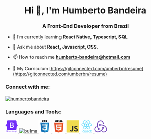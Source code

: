 <h1 align="center">Hi 👋, I'm Humberto Bandeira</h1>
<h3 align="center">A Front-End Developer from Brazil</h3>

- 🌱 I’m currently learning **React Native, Typescript, SQL**

- 💬 Ask me about **React, Javascript, CSS.**

- 📫 How to reach me **humberto-bandeira@hotmail.com**

- 📄 My Curriculum [https://gitconnected.com/umberbn/resume](https://gitconnected.com/umberbn/resume)

<h3 align="left">Connect with me:</h3>
<p align="left">
<a href="https://linkedin.com/in/humbertobandeira" target="blank"><img align="center" src="https://cdn.jsdelivr.net/npm/simple-icons@3.0.1/icons/linkedin.svg" alt="humbertobandeira" height="30" width="40" /></a>
</p>

<h3 align="left">Languages and Tools:</h3>
<p align="left"> <a href="https://getbootstrap.com" target="_blank"> <img src="https://raw.githubusercontent.com/devicons/devicon/master/icons/bootstrap/bootstrap-plain-wordmark.svg" alt="bootstrap" width="40" height="40"/> </a> <a href="https://bulma.io/" target="_blank"> <img src="https://raw.githubusercontent.com/gilbarbara/logos/804dc257b59e144eaca5bc6ffd16949752c6f789/logos/bulma.svg" alt="bulma" width="40" height="40"/> </a> <a href="https://www.w3schools.com/css/" target="_blank"> <img src="https://raw.githubusercontent.com/devicons/devicon/master/icons/css3/css3-original-wordmark.svg" alt="css3" width="40" height="40"/> </a> <a href="https://www.w3.org/html/" target="_blank"> <img src="https://raw.githubusercontent.com/devicons/devicon/master/icons/html5/html5-original-wordmark.svg" alt="html5" width="40" height="40"/> </a> <a href="https://developer.mozilla.org/en-US/docs/Web/JavaScript" target="_blank"> <img src="https://raw.githubusercontent.com/devicons/devicon/master/icons/javascript/javascript-original.svg" alt="javascript" width="40" height="40"/> </a> <a href="https://reactjs.org/" target="_blank"> <img src="https://raw.githubusercontent.com/devicons/devicon/master/icons/react/react-original-wordmark.svg" alt="react" width="40" height="40"/> </a> <a href="https://redux.js.org" target="_blank"> <img src="https://raw.githubusercontent.com/devicons/devicon/master/icons/redux/redux-original.svg" alt="redux" width="40" height="40"/> </a> </p>
